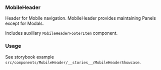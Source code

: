 ### MobileHeader

Header for Mobile navigation. MobileHeader provides maintaining Panels except for Modals.

Includes auxiliary `MobileHeaderFooterItem` component.

### Usage

See storybook example `src/components/MobileHeader/__stories__/MobileHeaderShowcase`.
